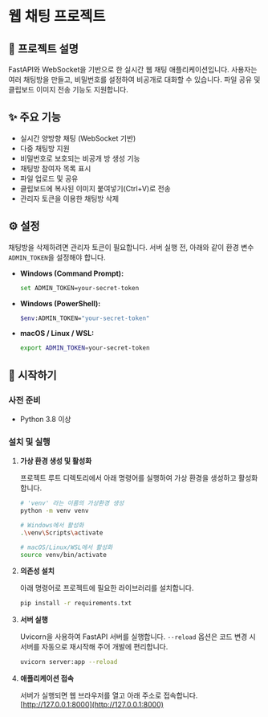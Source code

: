 # 웹 채팅 프로젝트

## 📝 프로젝트 설명

FastAPI와 WebSocket을 기반으로 한 실시간 웹 채팅 애플리케이션입니다. 사용자는 여러 채팅방을 만들고, 비밀번호를 설정하여 비공개로 대화할 수 있습니다. 파일 공유 및 클립보드 이미지 전송 기능도 지원합니다.

## ✨ 주요 기능

*   실시간 양방향 채팅 (WebSocket 기반)
*   다중 채팅방 지원
*   비밀번호로 보호되는 비공개 방 생성 기능
*   채팅방 참여자 목록 표시
*   파일 업로드 및 공유
*   클립보드에 복사된 이미지 붙여넣기(Ctrl+V)로 전송
*   관리자 토큰을 이용한 채팅방 삭제

## ⚙️ 설정

채팅방을 삭제하려면 관리자 토큰이 필요합니다. 서버 실행 전, 아래와 같이 환경 변수 `ADMIN_TOKEN`을 설정해야 합니다.

-   **Windows (Command Prompt):**
    ```sh
    set ADMIN_TOKEN=your-secret-token
    ```

-   **Windows (PowerShell):**
    ```sh
    $env:ADMIN_TOKEN="your-secret-token"
    ```

-   **macOS / Linux / WSL:**
    ```sh
    export ADMIN_TOKEN=your-secret-token
    ```

## 🚀 시작하기

### 사전 준비

-   Python 3.8 이상

### 설치 및 실행

1.  **가상 환경 생성 및 활성화**

    프로젝트 루트 디렉토리에서 아래 명령어를 실행하여 가상 환경을 생성하고 활성화합니다.

    ```bash
    # 'venv' 라는 이름의 가상환경 생성
    python -m venv venv
    ```

    ```bash
    # Windows에서 활성화
    .\venv\Scripts\activate
    ```

    ```bash
    # macOS/Linux/WSL에서 활성화
    source venv/bin/activate
    ```

2.  **의존성 설치**

    아래 명령어로 프로젝트에 필요한 라이브러리를 설치합니다.

    ```bash
    pip install -r requirements.txt
    ```

3.  **서버 실행**

    Uvicorn을 사용하여 FastAPI 서버를 실행합니다. `--reload` 옵션은 코드 변경 시 서버를 자동으로 재시작해 주어 개발에 편리합니다.

    ```bash
    uvicorn server:app --reload
    ```

4.  **애플리케이션 접속**

    서버가 실행되면 웹 브라우저를 열고 아래 주소로 접속합니다.
    [http://127.0.0.1:8000](http://127.0.0.1:8000)
